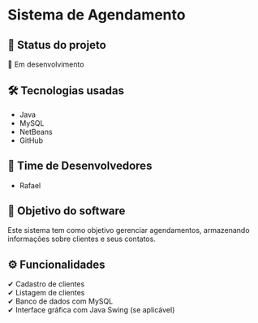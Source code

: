 # Sistema de Agendamento  

## 📌 Status do projeto  
🚧 Em desenvolvimento  

## 🛠 Tecnologias usadas  
- Java  
- MySQL  
- NetBeans  
- GitHub  

## 👥 Time de Desenvolvedores  
- Rafael  

## 🎯 Objetivo do software  
Este sistema tem como objetivo gerenciar agendamentos, armazenando informações sobre clientes e seus contatos.  

## ⚙️ Funcionalidades  
✔ Cadastro de clientes  
✔ Listagem de clientes  
✔ Banco de dados com MySQL  
✔ Interface gráfica com Java Swing (se aplicável)  
